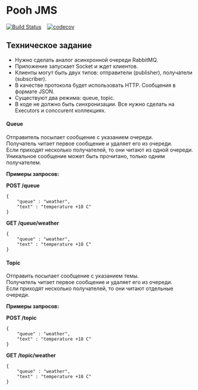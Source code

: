 <h1>Pooh JMS</h1>

[![Build Status](https://travis-ci.org/ReyBos/job4j_pooh.svg?branch=master)](https://travis-ci.org/ReyBos/job4j_pooh) &nbsp;&nbsp;
[![codecov](https://codecov.io/gh/ReyBos/job4j_pooh/branch/master/graph/badge.svg?token=X84OHVPF4U)](https://codecov.io/gh/ReyBos/job4j_pooh)

<h2>Техническое задание</h2>
<ul>
    <li>Нужно сделать аналог асинхронной очереди RabbitMQ.</li>
    <li>Приложение запускает Socket и ждет клиентов.</li>
    <li>Клиенты могут быть двух типов: отправители (publisher), получатели (subscriber).</li>
    <li>В качестве протокола будет использовать HTTP. Сообщения в формате JSON.</li>
    <li>Существуют два режима: queue, topic.</li>
    <li>В коде не должно быть синхронизации. Все нужно сделать на Executors и conccurent коллекциях.</li>
</ul>
<h4>Queue</h4>
<p>
    Отправитель посылает сообщение с указанием очереди.<br>
    Получатель читает первое сообщение и удаляет его из очереди. <br>
    Если приходят несколько получателей, то они читают из одной очереди. <br>
    Уникальное сообщение может быть прочитано, только одним получателем.
</p>
<p>
    <strong>Примеры запросов:</strong><br>
</p>
<p>
    <strong>POST /queue</strong>
<pre><code>{
    "queue" : "weather",
    "text" : "temperature +18 C"
}</code></pre>
<p>
    <strong>GET /queue/weather</strong>
<pre><code>{
    "queue" : "weather",
    "text" : "temperature +18 C"
}</code></pre>
<h4>Topic</h4>
<p>
    Отправить посылает сообщение с указанием темы.<br>
    Получатель читает первое сообщение и удаляет его из очереди. <br>
    Если приходят несколько получателей, то они читают отдельные очереди.
</p>
<p>
    <strong>Примеры запросов:</strong><br>
</p>
<p>
    <strong>POST /topic</strong>
<pre><code>{
    "queue" : "weather",
    "text" : "temperature +18 C"
}</code></pre>
<p>
    <strong>GET /topic/weather</strong>
<pre><code>{
    "queue" : "weather",
    "text" : "temperature +18 C"
}</code></pre>